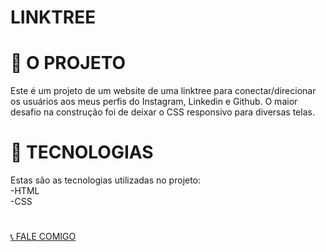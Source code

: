 <h1>LINKTREE</h1>

# 🚧 O PROJETO
Este é um projeto de um website de uma linktree para conectar/direcionar os usuários aos meus perfis do Instagram, Linkedin e Github. O maior desafio na construção foi de deixar o CSS responsivo para diversas telas.

# 🚀 TECNOLOGIAS
Estas são as tecnologias utilizadas no projeto:
<br>
-HTML
<br>
-CSS


# <div align="CENTER"> 
<a display="flex" text-align="center" href="https://kauanmodolo.github.io/linktree_kauanmodolo/" target="_blank"> 📞 FALE COMIGO</a> 
</div>
